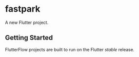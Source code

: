 # fastpark

A new Flutter project.

## Getting Started

FlutterFlow projects are built to run on the Flutter _stable_ release.

